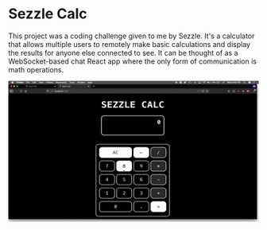 # Sezzle Calc


This project was a coding challenge given to me by Sezzle. It's a calculator that allows multiple users to remotely make basic calculations and display the results for anyone else connected to see. It can be thought of as a WebSocket-based chat React app where the only form of communication is math operations.

![Sezzle Calc Demo](client/demo/sezzle-calc-demo.gif)

